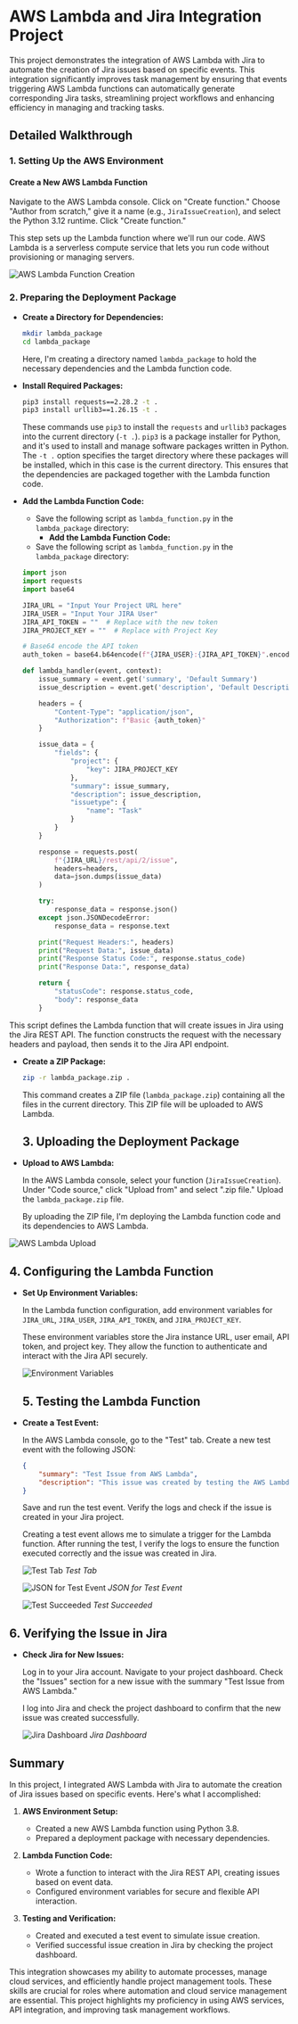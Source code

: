 # AWS Lambda and Jira Integration Project

This project demonstrates the integration of AWS Lambda with Jira to automate the creation of Jira issues based on specific events. This integration significantly improves task management by ensuring that events triggering AWS Lambda functions can automatically generate corresponding Jira tasks, streamlining project workflows and enhancing efficiency in managing and tracking tasks.

## Detailed Walkthrough

### 1. Setting Up the AWS Environment
#### Create a New AWS Lambda Function
Navigate to the AWS Lambda console. Click on "Create function." Choose "Author from scratch," give it a name (e.g., `JiraIssueCreation`), and select the Python 3.12 runtime. Click "Create function."

This step sets up the Lambda function where we'll run our code. AWS Lambda is a serverless compute service that lets you run code
without provisioning or managing servers.

![AWS Lambda Function Creation](1st%20Aws%20image.png)

### 2. Preparing the Deployment Package

- **Create a Directory for Dependencies:**

    ```bash
    mkdir lambda_package
    cd lambda_package
    ```

    Here, I'm creating a directory named `lambda_package` to hold the necessary dependencies and the Lambda function code.

- **Install Required Packages:**

    ```bash
    pip3 install requests==2.28.2 -t .
    pip3 install urllib3==1.26.15 -t .
    ```

    These commands use `pip3` to install the `requests` and `urllib3` packages into the current directory (`-t .`). `pip3` is a package installer for Python, and it's used to install and manage software packages written in Python. The `-t .` option specifies the target directory where these packages will be installed, which in this case is the current directory. This ensures that the dependencies are packaged together with the Lambda function code.

- **Add the Lambda Function Code:**
    - Save the following script as `lambda_function.py` in the `lambda_package` directory:
      - **Add the Lambda Function Code:**
    - Save the following script as `lambda_function.py` in the `lambda_package` directory:

    ```python
    import json
    import requests
    import base64

    JIRA_URL = "Input Your Project URL here"
    JIRA_USER = "Input Your JIRA User"
    JIRA_API_TOKEN = ""  # Replace with the new token
    JIRA_PROJECT_KEY = ""  # Replace with Project Key

    # Base64 encode the API token
    auth_token = base64.b64encode(f"{JIRA_USER}:{JIRA_API_TOKEN}".encode()).decode()

    def lambda_handler(event, context):
        issue_summary = event.get('summary', 'Default Summary')
        issue_description = event.get('description', 'Default Description')

        headers = {
            "Content-Type": "application/json",
            "Authorization": f"Basic {auth_token}"
        }

        issue_data = {
            "fields": {
                "project": {
                    "key": JIRA_PROJECT_KEY
                },
                "summary": issue_summary,
                "description": issue_description,
                "issuetype": {
                    "name": "Task"
                }
            }
        }

        response = requests.post(
            f"{JIRA_URL}/rest/api/2/issue",
            headers=headers,
            data=json.dumps(issue_data)
        )

        try:
            response_data = response.json()
        except json.JSONDecodeError:
            response_data = response.text

        print("Request Headers:", headers)
        print("Request Data:", issue_data)
        print("Response Status Code:", response.status_code)
        print("Response Data:", response_data)

        return {
            "statusCode": response.status_code,
            "body": response_data
        }
    ```

This script defines the Lambda function that will create issues in Jira using the Jira REST API. The function constructs the request with the necessary headers and payload, then sends it to the Jira API endpoint.

- **Create a ZIP Package:**

    ```bash
    zip -r lambda_package.zip .
    ```

    This command creates a ZIP file (`lambda_package.zip`) containing all the files in the current directory. This ZIP file will be uploaded to AWS Lambda.
  ## 3. Uploading the Deployment Package

- **Upload to AWS Lambda:**

    In the AWS Lambda console, select your function (`JiraIssueCreation`). Under "Code source," click "Upload from" and select ".zip file." Upload the `lambda_package.zip` file.

    By uploading the ZIP file, I'm deploying the Lambda function code and its dependencies to AWS Lambda.

![AWS Lambda Upload](https://github.com/javierhtech/JiraAWS-Project/blob/main/3rd%20aws%20image.png)

## 4. Configuring the Lambda Function

- **Set Up Environment Variables:**

    In the Lambda function configuration, add environment variables for `JIRA_URL`, `JIRA_USER`, `JIRA_API_TOKEN`, and `JIRA_PROJECT_KEY`.

    These environment variables store the Jira instance URL, user email, API token, and project key. They allow the function to authenticate and interact with the Jira API securely.

    ![Environment Variables](https://github.com/javierhtech/JiraAWS-Project/blob/main/4th%20lamda%20code%20.png)
  ## 5. Testing the Lambda Function

- **Create a Test Event:**

    In the AWS Lambda console, go to the "Test" tab. Create a new test event with the following JSON:
    
    ```json
    {
        "summary": "Test Issue from AWS Lambda",
        "description": "This issue was created by testing the AWS Lambda function."
    }
    ```
    
    Save and run the test event. Verify the logs and check if the issue is created in your Jira project.

    Creating a test event allows me to simulate a trigger for the Lambda function. After running the test, I verify the logs to ensure the function executed correctly and the issue was created in Jira.

    ![Test Tab](https://github.com/javierhtech/JiraAWS-Project/blob/main/5th%20aws%20test%20image.png)
    *Test Tab*

    ![JSON for Test Event](https://github.com/javierhtech/JiraAWS-Project/blob/main/6th%20JSON%20image.png)
    *JSON for Test Event*

    ![Test Succeeded](https://github.com/javierhtech/JiraAWS-Project/blob/main/7th%20aws%20test%20image.png)
    *Test Succeeded*
## 6. Verifying the Issue in Jira

- **Check Jira for New Issues:**

    Log in to your Jira account. Navigate to your project dashboard. Check the "Issues" section for a new issue with the summary "Test Issue from AWS Lambda."

    I log into Jira and check the project dashboard to confirm that the new issue was created successfully.

    ![Jira Dashboard](https://github.com/javierhtech/JiraAWS-Project/blob/main/Issue%20Creation%20image.png)
    *Jira Dashboard*

## Summary

In this project, I integrated AWS Lambda with Jira to automate the creation of Jira issues based on specific events. Here's what I accomplished:

1. **AWS Environment Setup:**
    - Created a new AWS Lambda function using Python 3.8.
    - Prepared a deployment package with necessary dependencies.

2. **Lambda Function Code:**
    - Wrote a function to interact with the Jira REST API, creating issues based on event data.
    - Configured environment variables for secure and flexible API interaction.

3. **Testing and Verification:**
    - Created and executed a test event to simulate issue creation.
    - Verified successful issue creation in Jira by checking the project dashboard.

This integration showcases my ability to automate processes, manage cloud services, and efficiently handle project management tools. These skills are crucial for roles where automation and cloud service management are essential. This project highlights my proficiency in using AWS services, API integration, and improving task management workflows.


